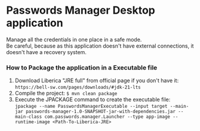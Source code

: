 # Passwords Manager Desktop application
Manage all the credentials in one place in a safe mode.<br>
Be careful, because as this application doesn't have external connections, it doesn't have a recovery system.

### How to Package the application in a Executable file
1. Download Liberica "JRE full" from official page if you don't have it: `https://bell-sw.com/pages/downloads/#jdk-21-lts`
2. Compile the project:
`$ mvn clean package`
3. Execute the JPACKAGE command to create the executable file:<br>
`jpackage --name PasswordsManagerExecutable --input target --main-jar passwords-manager-1.0-SNAPSHOT-jar-with-dependencies.jar --main-class com.passwords.manager.Launcher --type app-image --runtime-image <Path-To-Liberica-JRE>`

